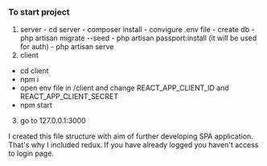 ### To start project
  1) server
    - cd server
    - composer install
    - convigure .env file
    - create db
    - php artisan migrate --seed
    - php artisan passport:install
    (it will be used for auth)
    - php artisan serve
  2) client
   - cd client
   - npm i
   - open env file in /client and change REACT_APP_CLIENT_ID and REACT_APP_CLIENT_SECRET
   - npm start

  3) go to 127.0.0.1:3000


I created this file structure with aim of further developing SPA application. That's why I included redux.
If you have already logged you haven't access to login page.
